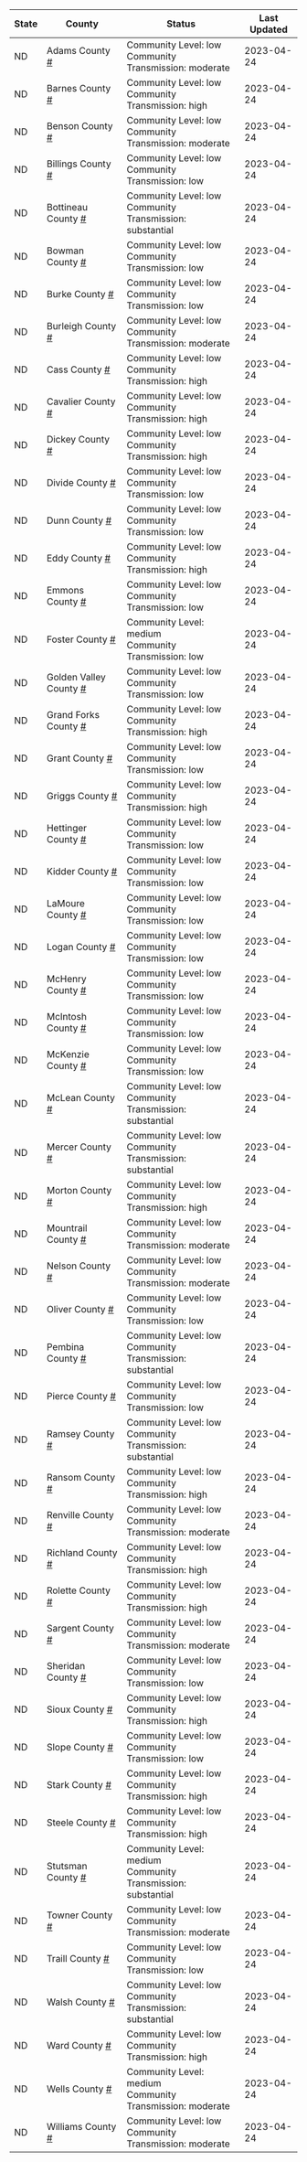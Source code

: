 State | County | Status | Last Updated
--- | --- | --- | --- 
ND | Adams County <a href="#adams_county">#</a> | <a name="adams_county"></a>Community Level: low<br/>Community Transmission: moderate | 2023-04-24
ND | Barnes County <a href="#barnes_county">#</a> | <a name="barnes_county"></a>Community Level: low<br/>Community Transmission: high | 2023-04-24
ND | Benson County <a href="#benson_county">#</a> | <a name="benson_county"></a>Community Level: low<br/>Community Transmission: moderate | 2023-04-24
ND | Billings County <a href="#billings_county">#</a> | <a name="billings_county"></a>Community Level: low<br/>Community Transmission: low | 2023-04-24
ND | Bottineau County <a href="#bottineau_county">#</a> | <a name="bottineau_county"></a>Community Level: low<br/>Community Transmission: substantial | 2023-04-24
ND | Bowman County <a href="#bowman_county">#</a> | <a name="bowman_county"></a>Community Level: low<br/>Community Transmission: low | 2023-04-24
ND | Burke County <a href="#burke_county">#</a> | <a name="burke_county"></a>Community Level: low<br/>Community Transmission: low | 2023-04-24
ND | Burleigh County <a href="#burleigh_county">#</a> | <a name="burleigh_county"></a>Community Level: low<br/>Community Transmission: moderate | 2023-04-24
ND | Cass County <a href="#cass_county">#</a> | <a name="cass_county"></a>Community Level: low<br/>Community Transmission: high | 2023-04-24
ND | Cavalier County <a href="#cavalier_county">#</a> | <a name="cavalier_county"></a>Community Level: low<br/>Community Transmission: high | 2023-04-24
ND | Dickey County <a href="#dickey_county">#</a> | <a name="dickey_county"></a>Community Level: low<br/>Community Transmission: high | 2023-04-24
ND | Divide County <a href="#divide_county">#</a> | <a name="divide_county"></a>Community Level: low<br/>Community Transmission: low | 2023-04-24
ND | Dunn County <a href="#dunn_county">#</a> | <a name="dunn_county"></a>Community Level: low<br/>Community Transmission: low | 2023-04-24
ND | Eddy County <a href="#eddy_county">#</a> | <a name="eddy_county"></a>Community Level: low<br/>Community Transmission: high | 2023-04-24
ND | Emmons County <a href="#emmons_county">#</a> | <a name="emmons_county"></a>Community Level: low<br/>Community Transmission: low | 2023-04-24
ND | Foster County <a href="#foster_county">#</a> | <a name="foster_county"></a>Community Level: medium<br/>Community Transmission: low | 2023-04-24
ND | Golden Valley County <a href="#golden_valley_county">#</a> | <a name="golden_valley_county"></a>Community Level: low<br/>Community Transmission: low | 2023-04-24
ND | Grand Forks County <a href="#grand_forks_county">#</a> | <a name="grand_forks_county"></a>Community Level: low<br/>Community Transmission: high | 2023-04-24
ND | Grant County <a href="#grant_county">#</a> | <a name="grant_county"></a>Community Level: low<br/>Community Transmission: low | 2023-04-24
ND | Griggs County <a href="#griggs_county">#</a> | <a name="griggs_county"></a>Community Level: low<br/>Community Transmission: high | 2023-04-24
ND | Hettinger County <a href="#hettinger_county">#</a> | <a name="hettinger_county"></a>Community Level: low<br/>Community Transmission: low | 2023-04-24
ND | Kidder County <a href="#kidder_county">#</a> | <a name="kidder_county"></a>Community Level: low<br/>Community Transmission: low | 2023-04-24
ND | LaMoure County <a href="#lamoure_county">#</a> | <a name="lamoure_county"></a>Community Level: low<br/>Community Transmission: low | 2023-04-24
ND | Logan County <a href="#logan_county">#</a> | <a name="logan_county"></a>Community Level: low<br/>Community Transmission: low | 2023-04-24
ND | McHenry County <a href="#mchenry_county">#</a> | <a name="mchenry_county"></a>Community Level: low<br/>Community Transmission: low | 2023-04-24
ND | McIntosh County <a href="#mcintosh_county">#</a> | <a name="mcintosh_county"></a>Community Level: low<br/>Community Transmission: low | 2023-04-24
ND | McKenzie County <a href="#mckenzie_county">#</a> | <a name="mckenzie_county"></a>Community Level: low<br/>Community Transmission: low | 2023-04-24
ND | McLean County <a href="#mclean_county">#</a> | <a name="mclean_county"></a>Community Level: low<br/>Community Transmission: substantial | 2023-04-24
ND | Mercer County <a href="#mercer_county">#</a> | <a name="mercer_county"></a>Community Level: low<br/>Community Transmission: substantial | 2023-04-24
ND | Morton County <a href="#morton_county">#</a> | <a name="morton_county"></a>Community Level: low<br/>Community Transmission: high | 2023-04-24
ND | Mountrail County <a href="#mountrail_county">#</a> | <a name="mountrail_county"></a>Community Level: low<br/>Community Transmission: moderate | 2023-04-24
ND | Nelson County <a href="#nelson_county">#</a> | <a name="nelson_county"></a>Community Level: low<br/>Community Transmission: moderate | 2023-04-24
ND | Oliver County <a href="#oliver_county">#</a> | <a name="oliver_county"></a>Community Level: low<br/>Community Transmission: low | 2023-04-24
ND | Pembina County <a href="#pembina_county">#</a> | <a name="pembina_county"></a>Community Level: low<br/>Community Transmission: substantial | 2023-04-24
ND | Pierce County <a href="#pierce_county">#</a> | <a name="pierce_county"></a>Community Level: low<br/>Community Transmission: low | 2023-04-24
ND | Ramsey County <a href="#ramsey_county">#</a> | <a name="ramsey_county"></a>Community Level: low<br/>Community Transmission: substantial | 2023-04-24
ND | Ransom County <a href="#ransom_county">#</a> | <a name="ransom_county"></a>Community Level: low<br/>Community Transmission: high | 2023-04-24
ND | Renville County <a href="#renville_county">#</a> | <a name="renville_county"></a>Community Level: low<br/>Community Transmission: moderate | 2023-04-24
ND | Richland County <a href="#richland_county">#</a> | <a name="richland_county"></a>Community Level: low<br/>Community Transmission: high | 2023-04-24
ND | Rolette County <a href="#rolette_county">#</a> | <a name="rolette_county"></a>Community Level: low<br/>Community Transmission: high | 2023-04-24
ND | Sargent County <a href="#sargent_county">#</a> | <a name="sargent_county"></a>Community Level: low<br/>Community Transmission: moderate | 2023-04-24
ND | Sheridan County <a href="#sheridan_county">#</a> | <a name="sheridan_county"></a>Community Level: low<br/>Community Transmission: low | 2023-04-24
ND | Sioux County <a href="#sioux_county">#</a> | <a name="sioux_county"></a>Community Level: low<br/>Community Transmission: high | 2023-04-24
ND | Slope County <a href="#slope_county">#</a> | <a name="slope_county"></a>Community Level: low<br/>Community Transmission: low | 2023-04-24
ND | Stark County <a href="#stark_county">#</a> | <a name="stark_county"></a>Community Level: low<br/>Community Transmission: high | 2023-04-24
ND | Steele County <a href="#steele_county">#</a> | <a name="steele_county"></a>Community Level: low<br/>Community Transmission: high | 2023-04-24
ND | Stutsman County <a href="#stutsman_county">#</a> | <a name="stutsman_county"></a>Community Level: medium<br/>Community Transmission: substantial | 2023-04-24
ND | Towner County <a href="#towner_county">#</a> | <a name="towner_county"></a>Community Level: low<br/>Community Transmission: moderate | 2023-04-24
ND | Traill County <a href="#traill_county">#</a> | <a name="traill_county"></a>Community Level: low<br/>Community Transmission: low | 2023-04-24
ND | Walsh County <a href="#walsh_county">#</a> | <a name="walsh_county"></a>Community Level: low<br/>Community Transmission: substantial | 2023-04-24
ND | Ward County <a href="#ward_county">#</a> | <a name="ward_county"></a>Community Level: low<br/>Community Transmission: high | 2023-04-24
ND | Wells County <a href="#wells_county">#</a> | <a name="wells_county"></a>Community Level: medium<br/>Community Transmission: moderate | 2023-04-24
ND | Williams County <a href="#williams_county">#</a> | <a name="williams_county"></a>Community Level: low<br/>Community Transmission: moderate | 2023-04-24

